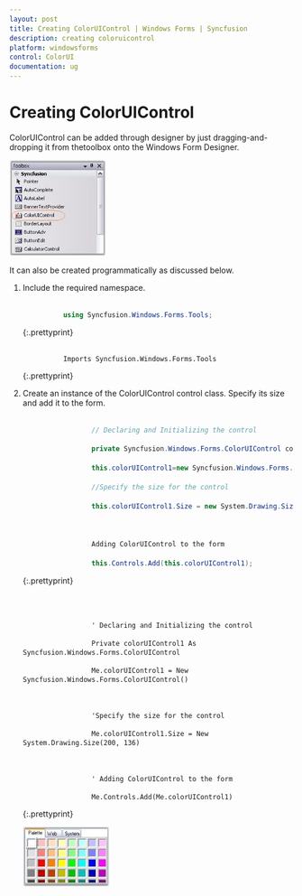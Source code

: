```yaml
---
layout: post
title: Creating ColorUIControl | Windows Forms | Syncfusion
description: creating coloruicontrol
platform: windowsforms
control: ColorUI 
documentation: ug
---
```


# Creating ColorUIControl

ColorUIControl can be added through designer by just dragging-and-dropping it from thetoolbox onto the Windows Form Designer. 

![](ColorUI_images/Overview_img226.jpeg)



It can also be created programmatically as discussed below.

1. Include the required namespace.



   ~~~ cs

             using Syncfusion.Windows.Forms.Tools;
   ~~~
   {:.prettyprint}




   ~~~ vbnet

             Imports Syncfusion.Windows.Forms.Tools
   ~~~
   {:.prettyprint}


2. Create an instance of the ColorUIControl control class. Specify its size and add it to the form.



   ~~~ cs

					// Declaring and Initializing the control

					private Syncfusion.Windows.Forms.ColorUIControl colorUIControl1;

					this.colorUIControl1=new Syncfusion.Windows.Forms.ColorUIControl();

					//Specify the size for the control

					this.colorUIControl1.Size = new System.Drawing.Size(200, 136);



					Adding ColorUIControl to the form

					this.Controls.Add(this.colorUIControl1);

   ~~~
	{:.prettyprint}

   ~~~ vbnet



					' Declaring and Initializing the control

					Private colorUIControl1 As Syncfusion.Windows.Forms.ColorUIControl

					Me.colorUIControl1 = New Syncfusion.Windows.Forms.ColorUIControl()



					'Specify the size for the control

					Me.colorUIControl1.Size = New System.Drawing.Size(200, 136)



					' Adding ColorUIControl to the form

					Me.Controls.Add(Me.colorUIControl1)
   ~~~
   {:.prettyprint}


   ![](ColorUI_images/Overview_img227.jpeg)


